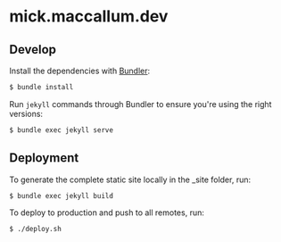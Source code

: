 # mick.maccallum.dev

## Develop

Install the dependencies with [Bundler](http://bundler.io/):

```bash
$ bundle install
```

Run `jekyll` commands through Bundler to ensure you're using the right versions:

```bash
$ bundle exec jekyll serve
```

## Deployment

To generate the complete static site locally in the \_site folder, run:

```bash
$ bundle exec jekyll build
```

To deploy to production and push to all remotes, run:

```bash
$ ./deploy.sh
```
